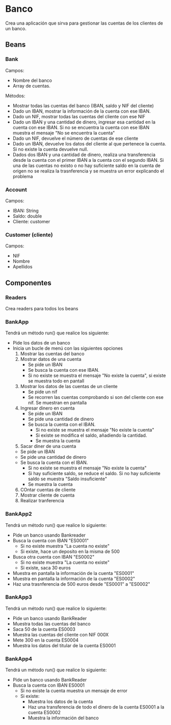 # Banco 

Crea una aplicación que sirva para gestionar las cuentas de los clientes de un banco. 

## Beans

### Bank

Campos:
- Nombre del banco
- Array de cuentas.

Métodos:
- Mostrar todas las cuentas del banco (IBAN, saldo y NIF del cliente)
- Dado un IBAN, mostrar la información de la cuenta con ese IBAN.
- Dado un NIF, mostrar todas las cuentas del cliente con ese NIF 
- Dado un IBAN y una cantidad de dinero, ingresar esa cantidad en la cuenta 
  con ese IBAN. Si no se encuentra la cuenta con ese IBAN muestra el mensaje 
  "No se encuentra la cuenta"
- Dado un NIF, devuelve el número de cuentas de ese cliente
- Dado un IBAN, devuelve los datos del cliente al que pertenece la cuenta. Si no existe la cuenta devuelve null. 
- Dados dos IBAN y una cantidad de dinero, realiza una transferencia desde la 
  cuenta con el primer IBAN a la cuenta con el segundo IBAN. Si una de las cuentas 
  no existo o no hay suficiente saldo en la cuenta de origen no se realiza la 
  trasnferencia y se muestra un error explicando el problema
### Account

Campos:
- IBAN: String
- Saldo: double
- Cliente: customer

### Customer (cliente)

Campos:
- NIF
- Nombre
- Apellidos

## Componentes

### Readers

Crea readers para todos los beans

### BankApp

Tendrá un método run() que realice los siguiente:
- Pide los datos de un banco
- Inicia un bucle de menú con las siguientes opciones
  1. Mostrar las cuentas del banco
  2. Mostrar datos de una cuenta
     - Se pide un IBAN
     - Se busca la cuenta con ese IBAN.
     - Si no existe se muestra el mensaje "No existe la cuenta", si existe se muestra todo en pantall
  3. Mostrar los datos de las cuentas de un cliente
     - Se pide un nif
     - Se recorren las cuentas comprobando si son del cliente con ese nif. Se muestran en pantalla
  4. Ingresar dinero en cuenta
     - Se pide un IBAN
     - Se pide una cantidad de dinero
     - Se busca la cuenta con el IBAN. 
       - Si no existe se muestra el mensaje "No existe la cuenta"
       - Si existe se modifica el saldo, añadiendo la cantidad. 
       - Se muestra la cuenta
  5. Sacar diner de una cuenta
    - Se pide un IBAN
    - Se pide una cantidad de dinero
    - Se busca la cuenta con el IBAN.
        - Si no existe se muestra el mensaje "No existe la cuenta"
        - Si hay suficiente saldo, se reduce el saldo. Si no hay suficiente saldo se muestra "Saldo insuficiente"
        - Se muestra la cuenta
  6. COntar cuentas de cliente
  7. Mostrar cliente de cuenta
  8. Realizar tranferencia

### BankApp2
Tendrá un método run() que realice lo siguiente:
- Pide un banco usando Bankreader
- Busca la cuenta con IBAN "ES0001"
  -  Si no existe muestra "La cuenta no existe"
  - Si existe, hace un deposito en la misma de 500
- Busca otra cuenta con IBAN "ES0002"
    - Si no existe muestra "La cuenta no existe"
    - Si existe, saca 30 euros
- Muestra en pantalla la información de la cuenta "ES0001"
- Muestra en pantalla la información de la cuenta "ES0002"
- Haz una trasnferencia de 500 euros desde "ES0001" a "ES0002"


### BankApp3

Tendrá un método run() que realice lo siguiente:
- Pide un banco usando BankReader
- Muestra todas las cuentas del banco
- Saca 50 de la cuenta ES0003
- Muestra las cuentas del cliente con NIF 000X
- Mete 300 en la cuenta ES0004
- Muestra los datos del titular de la cuenta ES0001

### BankApp4

Tendrá un método run() que realice lo siguiente:
- Pide un banco usando BankReader
- Busca la cuenta con IBAN ES0001
    - Si no existe la cuenta muestra un mensaje de error
    - Si existe:
        - Muestra los datos de la cuenta
        - Haz una transferencia de todo el dinero de la cuenta ES0001 a la cuenta ES0002
        - Muestra la información del banco